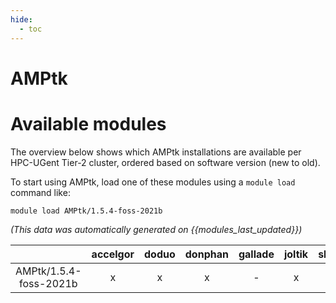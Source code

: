 ```yaml
---
hide:
  - toc
---
```


AMPtk
=====

# Available modules


The overview below shows which AMPtk installations are available per HPC-UGent Tier-2 cluster, ordered based on software version (new to old).

To start using AMPtk, load one of these modules using a `module load` command like:

```shell
module load AMPtk/1.5.4-foss-2021b
```

*(This data was automatically generated on {{modules_last_updated}})*  

| |accelgor|doduo|donphan|gallade|joltik|shinx|skitty|
| :---: | :---: | :---: | :---: | :---: | :---: | :---: | :---: |
|AMPtk/1.5.4-foss-2021b|x|x|x|-|x|-|-|
